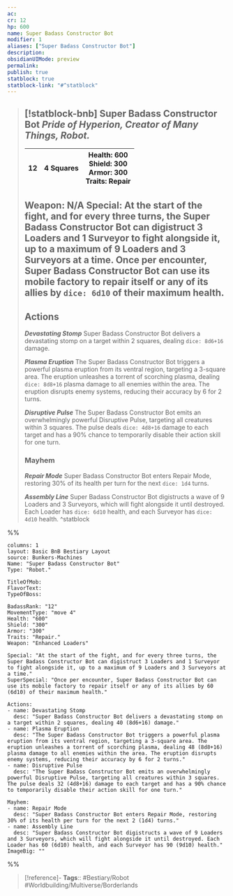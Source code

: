 ```yaml
---
ac: 
cr: 12
hp: 600
name: Super Badass Constructor Bot
modifier: 1
aliases: ["Super Badass Constructor Bot"]
description: 
obsidianUIMode: preview
permalink: 
publish: true
statblock: true
statblock-link: "#^statblock"
---
```


> [!statblock-bnb] Super Badass Constructor Bot
> *Pride of Hyperion, Creator of Many Things, Robot.*
> ---
>
> | 12 | 4 Squares | **Health**: 600<br />**Shield**: 300<br />**Armor**: 300<br />**Traits**: Repair |
> | ----------- | -------- | ----- |
>
> **Weapon**: N/A
> **Special**: At the start of the fight, and for every three turns, the Super Badass Constructor Bot can digistruct 3 Loaders and 1 Surveyor to fight alongside it, up to a maximum of 9 Loaders and 3 Surveyors at a time.
> Once per encounter, Super Badass Constructor Bot can use its mobile factory to repair itself or any of its allies by `dice: 6d10` of their maximum health.
> ---
> ## Actions
> ***Devastating Stomp***
> Super Badass Constructor Bot delivers a devastating stomp on a target within 2 squares, dealing `dice: 8d6+16` damage.
> 
> ***Plasma Eruption***
> The Super Badass Constructor Bot triggers a powerful plasma eruption from its ventral region, targeting a 3-square area. The eruption unleashes a torrent of scorching plasma, dealing `dice: 8d8+16` plasma damage to all enemies within the area. The eruption disrupts enemy systems, reducing their accuracy by 6 for 2 turns.
>
> ***Disruptive Pulse***
> The Super Badass Constructor Bot emits an overwhelmingly powerful Disruptive Pulse, targeting all creatures within 3 squares. The pulse deals `dice: 4d8+16` damage to each target and has a 90% chance to temporarily disable their action skill for one turn.
>
> ### Mayhem
> ***Repair Mode***
> Super Badass Constructor Bot enters Repair Mode, restoring 30% of its health per turn for the next `dice: 1d4` turns.
>
> ***Assembly Line***
> Super Badass Constructor Bot digistructs a wave of 9 Loaders and 3 Surveyors, which will fight alongside it until destroyed. Each Loader has `dice: 6d10` health, and each Surveyor has `dice: 4d10` health.
^statblock

%%
```statblock
columns: 1
layout: Basic BnB Bestiary Layout
source: Bunkers-Machines
Name: "Super Badass Constructor Bot"
Type: "Robot."

TitleOfMob: 
FlavorText: 
TypeOfBoss: 

BadassRank: "12"
MovementType: "move 4"
Health: "600"
Shield: "300"
Armor: "300"
Traits: "Repair."
Weapon: "Enhanced Loaders"

Special: "At the start of the fight, and for every three turns, the Super Badass Constructor Bot can digistruct 3 Loaders and 1 Surveyor to fight alongside it, up to a maximum of 9 Loaders and 3 Surveyors at a time."
SuperSpecial: "Once per encounter, Super Badass Constructor Bot can use its mobile factory to repair itself or any of its allies by 60 (6d10) of their maximum health."

Actions:
- name: Devastating Stomp
  desc: "Super Badass Constructor Bot delivers a devastating stomp on a target within 2 squares, dealing 40 (8d6+16) damage."
- name: Plasma Eruption
  desc: "The Super Badass Constructor Bot triggers a powerful plasma eruption from its ventral region, targeting a 3-square area. The eruption unleashes a torrent of scorching plasma, dealing 48 (8d8+16) plasma damage to all enemies within the area. The eruption disrupts enemy systems, reducing their accuracy by 6 for 2 turns."
- name: Disruptive Pulse
  desc: "The Super Badass Constructor Bot emits an overwhelmingly powerful Disruptive Pulse, targeting all creatures within 3 squares. The pulse deals 32 (4d8+16) damage to each target and has a 90% chance to temporarily disable their action skill for one turn."

Mayhem:
- name: Repair Mode
  desc: "Super Badass Constructor Bot enters Repair Mode, restoring 30% of its health per turn for the next 2 (1d4) turns."
- name: Assembly Line
  desc: "Super Badass Constructor Bot digistructs a wave of 9 Loaders and 3 Surveyors, which will fight alongside it until destroyed. Each Loader has 60 (6d10) health, and each Surveyor has 90 (9d10) health."
ImageBig: ""
```

%%

> [!reference]-
> **Tags**:: #Bestiary/Robot #Worldbuilding/Multiverse/Borderlands